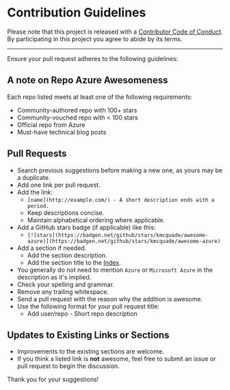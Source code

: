 # Contribution Guidelines

Please note that this project is released with a
[Contributor Code of Conduct](CODE-OF-CONDUCT.md). By participating in this
project you agree to abide by its terms.

---

Ensure your pull request adheres to the following guidelines:

## A note on Repo Azure Awesomeness

Each repo listed meets at least one of the following requirements:
* Community-authored repo with 100+ stars
* Community-vouched repo with < 100 stars
* Official repo from Azure
* Must-have technical blog posts


## Pull Requests

* Search previous suggestions before making a new one, as yours may be a duplicate.
* Add one link per pull request.
* Add the link:
    * `[name](http://example.com/) - A short description ends with a period.`
    * Keep descriptions concise.
    * Maintain alphabetical ordering where applicable.
* Add a GitHub stars badge (if applicable) like this:
  * `[![stars](https://badgen.net/github/stars/kmcquade/awesome-azure)](https://badgen.net/github/stars/kmcquade/awesome-azure)`
* Add a section if needed.
    * Add the section description.
    * Add the section title to the [Index](https://github.com/kmcquade/awesome-azure#index).
* You generally do not need to mention `Azure` or `Microsoft Azure` in the description as it's implied.
* Check your spelling and grammar.
* Remove any trailing whitespace.
* Send a pull request with the reason why the addition is awesome.
* Use the following format for your pull request title:
    * Add user/repo - Short repo description

## Updates to Existing Links or Sections

* Improvements to the existing sections are welcome.
* If you think a listed link is **not** awesome, feel free to submit an issue or pull request to begin the discussion.

Thank you for your suggestions!